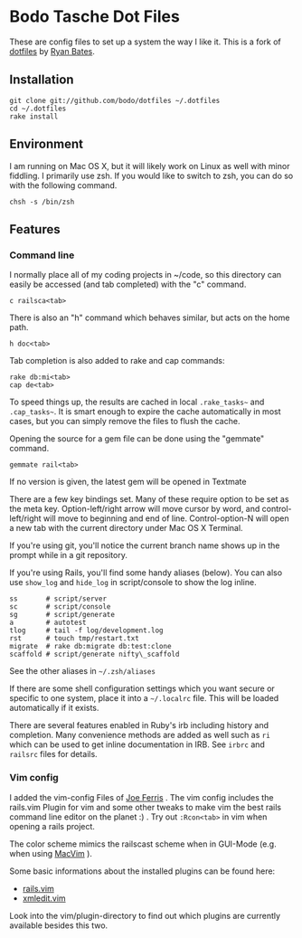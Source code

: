 # Bodo Tasche Dot Files #

These are config files to set up a system the way I like it. This is a fork 
of [dotfiles](http://github.com/ryanb/dotfiles) by [Ryan Bates](http://railscasts.com/).

## Installation ##

    git clone git://github.com/bodo/dotfiles ~/.dotfiles
    cd ~/.dotfiles
    rake install

## Environment ##

I am running on Mac OS X, but it will likely work on Linux as well with 
minor fiddling. I primarily use zsh. If you would like to switch to zsh, 
you can do so with the following command.

    chsh -s /bin/zsh

## Features ##

### Command line ##

I normally place all of my coding projects in ~/code, so this directory 
can easily be accessed (and tab completed) with the "c" command.

    c railsca<tab>

There is also an "h" command which behaves similar, but acts on the 
home path.

    h doc<tab>

Tab completion is also added to rake and cap commands:

    rake db:mi<tab>
    cap de<tab>

To speed things up, the results are cached in local `.rake_tasks~` and 
`.cap_tasks~`. It is smart enough to expire the cache automatically in 
most cases, but you can simply remove the files to flush the cache.

Opening the source for a gem file can be done using the "gemmate" command.

    gemmate rail<tab>
    
If no version is given, the latest gem will be opened in Textmate

There are a few key bindings set. Many of these require option to be
set as the meta key. Option-left/right arrow will move cursor by word, 
and control-left/right will move to beginning and end of line. 
Control-option-N will open a new tab with the current directory under
Mac OS X Terminal.

If you're using git, you'll notice the current branch name shows up in
the prompt while in a git repository.

If you're using Rails, you'll find some handy aliases (below). You can 
also use `show_log` and `hide_log` in script/console to show the log inline.
  
    ss       # script/server
    sc       # script/console
    sg       # script/generate
    a        # autotest
    tlog     # tail -f log/development.log
    rst      # touch tmp/restart.txt
    migrate  # rake db:migrate db:test:clone
    scaffold # script/generate nifty\_scaffold

See the other aliases in `~/.zsh/aliases`

If there are some shell configuration settings which you want secure or 
specific to one system, place it into a `~/.localrc` file. This will be 
loaded automatically if it exists.

There are several features enabled in Ruby's irb including history and 
completion. Many convenience methods are added as well 
such as `ri` which can be used to get inline documentation in IRB. 
See `irbrc` and `railsrc` files for details.

### Vim config ###

I added the vim-config Files of [Joe Ferris](http://github.com/jferris/config_files) . 
The vim config includes the rails.vim Plugin for vim and some other tweaks to make
vim the best rails command line editor on the planet :) . Try out `:Rcon<tab>` in vim when
opening a rails project.

The color scheme mimics the railscast scheme when in GUI-Mode (e.g. when using 
[MacVim](http://code.google.com/p/macvim/) ).

Some basic informations about the installed plugins can be found here:

* [rails.vim](http://rails.vim.tpope.net/)
* [xmledit.vim](http://www.vim.org/scripts/script.php?script_id=301)

Look into the vim/plugin-directory to find out which plugins are currently available 
besides this two.
